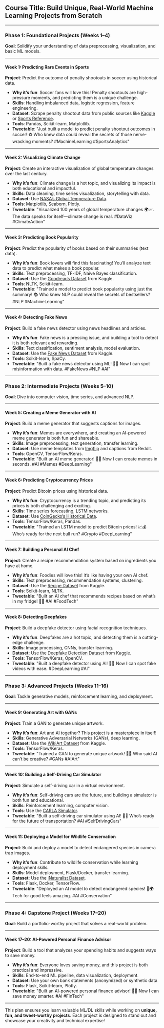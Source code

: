 
## **Course Title: Build Unique, Real-World Machine Learning Projects from Scratch**

---

### **Phase 1: Foundational Projects (Weeks 1–4)**  
**Goal**: Solidify your understanding of data preprocessing, visualization, and basic ML models.

---

#### **Week 1: Predicting Rare Events in Sports**  
**Project**: Predict the outcome of penalty shootouts in soccer using historical data.  
- **Why it’s fun**: Soccer fans will love this! Penalty shootouts are high-pressure moments, and predicting them is a unique challenge.  
- **Skills**: Handling imbalanced data, logistic regression, feature engineering.  
- **Dataset**: Scrape penalty shootout data from public sources like [Kaggle](https://www.kaggle.com) or [Sports Reference](https://www.sports-reference.com).  
- **Tools**: Pandas, Scikit-learn, Matplotlib.  
- **Tweetable**: "Just built a model to predict penalty shootout outcomes in soccer! ⚽️ Who knew data could reveal the secrets of those nerve-wracking moments? #MachineLearning #SportsAnalytics"

---

#### **Week 2: Visualizing Climate Change**  
**Project**: Create an interactive visualization of global temperature changes over the last century.  
- **Why it’s fun**: Climate change is a hot topic, and visualizing its impact is both educational and impactful.  
- **Skills**: Data cleaning, time series visualization, storytelling with data.  
- **Dataset**: Use [NASA’s Global Temperature Data](https://data.giss.nasa.gov/gistemp/).  
- **Tools**: Matplotlib, Seaborn, Plotly.  
- **Tweetable**: "Visualized 100 years of global temperature changes 🌍📈. The data speaks for itself—climate change is real. #DataViz #ClimateAction"

---

#### **Week 3: Predicting Book Popularity**  
**Project**: Predict the popularity of books based on their summaries (text data).  
- **Why it’s fun**: Book lovers will find this fascinating! You’ll analyze text data to predict what makes a book popular.  
- **Skills**: Text preprocessing, TF-IDF, Naive Bayes classification.  
- **Dataset**: Use the [Goodreads Dataset](https://www.kaggle.com/jealousleopard/goodreadsbooks) from Kaggle.  
- **Tools**: NLTK, Scikit-learn.  
- **Tweetable**: "Trained a model to predict book popularity using just the summary! 📚 Who knew NLP could reveal the secrets of bestsellers? #NLP #MachineLearning"

---

#### **Week 4: Detecting Fake News**  
**Project**: Build a fake news detector using news headlines and articles.  
- **Why it’s fun**: Fake news is a pressing issue, and building a tool to detect it is both relevant and rewarding.  
- **Skills**: Text classification, sentiment analysis, model evaluation.  
- **Dataset**: Use the [Fake News Dataset](https://www.kaggle.com/clmentbisaillon/fake-and-real-news-dataset) from Kaggle.  
- **Tools**: Scikit-learn, SpaCy.  
- **Tweetable**: "Built a fake news detector using ML! 🕵️‍♂️ Now I can spot misinformation with data. #FakeNews #NLP #AI"

---

### **Phase 2: Intermediate Projects (Weeks 5–10)**  
**Goal**: Dive into computer vision, time series, and advanced NLP.

---

#### **Week 5: Creating a Meme Generator with AI**  
**Project**: Build a meme generator that suggests captions for images.  
- **Why it’s fun**: Memes are everywhere, and creating an AI-powered meme generator is both fun and shareable.  
- **Skills**: Image preprocessing, text generation, transfer learning.  
- **Dataset**: Use meme templates from [Imgflip](https://imgflip.com/memetemplates) and captions from Reddit.  
- **Tools**: OpenCV, TensorFlow/Keras.  
- **Tweetable**: "Built an AI meme generator! 🎨🤖 Now I can create memes in seconds. #AI #Memes #DeepLearning"

---

#### **Week 6: Predicting Cryptocurrency Prices**  
**Project**: Predict Bitcoin prices using historical data.  
- **Why it’s fun**: Cryptocurrency is a trending topic, and predicting its prices is both challenging and exciting.  
- **Skills**: Time series forecasting, LSTM networks.  
- **Dataset**: Use [CoinGecko’s Historical Data](https://www.coingecko.com/).  
- **Tools**: TensorFlow/Keras, Pandas.  
- **Tweetable**: "Trained an LSTM model to predict Bitcoin prices! 📈💰 Who’s ready for the next bull run? #Crypto #DeepLearning"

---

#### **Week 7: Building a Personal AI Chef**  
**Project**: Create a recipe recommendation system based on ingredients you have at home.  
- **Why it’s fun**: Foodies will love this! It’s like having your own AI chef.  
- **Skills**: Text preprocessing, recommendation systems, clustering.  
- **Dataset**: Use the [Recipe Dataset](https://www.kaggle.com/shuyangli94/food-com-recipes-and-user-interactions) from Kaggle.  
- **Tools**: Scikit-learn, NLTK.  
- **Tweetable**: "Built an AI chef that recommends recipes based on what’s in my fridge! 🍳🤖 #AI #FoodTech"

---

#### **Week 8: Detecting Deepfakes**  
**Project**: Build a deepfake detector using facial recognition techniques.  
- **Why it’s fun**: Deepfakes are a hot topic, and detecting them is a cutting-edge challenge.  
- **Skills**: Image processing, CNNs, transfer learning.  
- **Dataset**: Use the [Deepfake Detection Dataset](https://www.kaggle.com/c/deepfake-detection-challenge) from Kaggle.  
- **Tools**: TensorFlow/Keras, OpenCV.  
- **Tweetable**: "Built a deepfake detector using AI! 🕵️‍♂️ Now I can spot fake videos with ease. #DeepLearning #AI"

---

### **Phase 3: Advanced Projects (Weeks 11–16)**  
**Goal**: Tackle generative models, reinforcement learning, and deployment.

---

#### **Week 9: Generating Art with GANs**  
**Project**: Train a GAN to generate unique artwork.  
- **Why it’s fun**: Art and AI together? This project is a masterpiece in itself!  
- **Skills**: Generative Adversarial Networks (GANs), deep learning.  
- **Dataset**: Use the [WikiArt Dataset](https://www.kaggle.com/c/painter-by-numbers) from Kaggle.  
- **Tools**: TensorFlow/Keras.  
- **Tweetable**: "Trained a GAN to generate unique artwork! 🎨🤖 Who said AI can’t be creative? #GANs #AIArt"

---

#### **Week 10: Building a Self-Driving Car Simulator**  
**Project**: Simulate a self-driving car in a virtual environment.  
- **Why it’s fun**: Self-driving cars are the future, and building a simulator is both fun and educational.  
- **Skills**: Reinforcement learning, computer vision.  
- **Tools**: Use the [CARLA Simulator](http://carla.org/).  
- **Tweetable**: "Built a self-driving car simulator using AI! 🚗🤖 Who’s ready for the future of transportation? #AI #SelfDrivingCars"

---

#### **Week 11: Deploying a Model for Wildlife Conservation**  
**Project**: Build and deploy a model to detect endangered species in camera trap images.  
- **Why it’s fun**: Contribute to wildlife conservation while learning deployment skills.  
- **Skills**: Model deployment, Flask/Docker, transfer learning.  
- **Dataset**: Use the [iNaturalist Dataset](https://www.kaggle.com/c/inaturalist-2021).  
- **Tools**: Flask, Docker, TensorFlow.  
- **Tweetable**: "Deployed an AI model to detect endangered species! 🐘🌍 Tech for good feels amazing. #AI #Conservation"

---

### **Phase 4: Capstone Project (Weeks 17–20)**  
**Goal**: Build a portfolio-worthy project that solves a real-world problem.

---

#### **Week 17–20: AI-Powered Personal Finance Advisor**  
**Project**: Build a tool that analyzes your spending habits and suggests ways to save money.  
- **Why it’s fun**: Everyone loves saving money, and this project is both practical and impressive.  
- **Skills**: End-to-end ML pipeline, data visualization, deployment.  
- **Dataset**: Use your own bank statements (anonymized) or synthetic data.  
- **Tools**: Flask, Scikit-learn, Plotly.  
- **Tweetable**: "Built an AI-powered personal finance advisor! 💸🤖 Now I can save money smarter. #AI #FinTech"

---

This plan ensures you learn valuable ML/DL skills while working on **unique, fun, and tweet-worthy projects**. Each project is designed to stand out and showcase your creativity and technical expertise!
